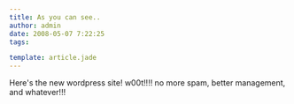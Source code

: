 ```yaml
---
title: As you can see..
author: admin
date: 2008-05-07 7:22:25
tags: 

template: article.jade
---
```


Here's the new wordpress site! w00t!!!! no more spam, better management, and whatever!!!
